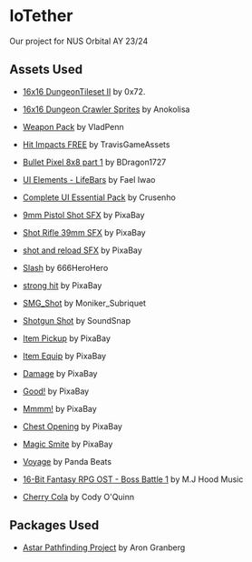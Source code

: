 # IoTether
Our project for NUS Orbital AY 23/24

## Assets Used
- [16x16 DungeonTileset II](https://0x72.itch.io/dungeontileset-ii) by 0x72.
- [16x16 Dungeon Crawler Sprites](https://anokolisa.itch.io/dungeon-crawler-pixel-art-asset-pack) by Anokolisa

- [Weapon Pack](https://vladpenn.itch.io/weapon) by VladPenn
- [Hit Impacts FREE](https://assetstore.unity.com/packages/vfx/particles/hit-impact-effects-free-218385) by TravisGameAssets
- [Bullet Pixel 8x8 part 1](https://bdragon1727.itch.io/bullet-pixel-8x8-part-1) by BDragon1727

- [UI Elements - LifeBars](https://pixel-iwart.itch.io/ui-elements-lifebars) by Fael Iwao
- [Complete UI Essential Pack](https://crusenho.itch.io/complete-ui-essential-pack) by Crusenho

- [9mm Pistol Shot SFX](https://pixabay.com/sound-effects/9mm-pistol-shot-6349/) by PixaBay
- [Shot Rifle 39mm SFX](https://pixabay.com/sound-effects/shot-rifle-39-mm-37542/) by PixaBay
- [shot and reload SFX](https://pixabay.com/sound-effects/shot-and-reload-6158/) by PixaBay
- [Slash](https://pixabay.com/sound-effects/slash-21834/) by 666HeroHero
- [strong hit](https://pixabay.com/sound-effects/strong-hit-36455/) by PixaBay
- [SMG_Shot](https://pixabay.com/sound-effects/gunshot-smg-shot-1-203471/) by Moniker_Subriquet
- [Shotgun Shot](https://www.soundsnap.com/remington_870_pump_action_shotgun_firing_a_single_shot_and_pumping_01_wav_0) by SoundSnap
- [Item Pickup](https://pixabay.com/sound-effects/item-pick-up-38258/) by PixaBay
- [Item Equip](https://pixabay.com/sound-effects/item-equip-6904/) by PixaBay
- [Damage](https://pixabay.com/sound-effects/damage-40114/) by PixaBay
- [Good!](https://pixabay.com/sound-effects/good-6081/) by PixaBay
- [Mmmm!](https://pixabay.com/sound-effects/mmmm-102363/) by PixaBay
- [Chest Opening](https://pixabay.com/sound-effects/chest-opening-87569/) by PixaBay
- [Magic Smite](https://pixabay.com/sound-effects/magic-smite-6012/) by PixaBay
- [Voyage](https://www.youtube.com/watch?v=qqaChAqCJiU) by Panda Beats
- [16-Bit Fantasy RPG OST - Boss Battle 1](https://trombonistmjhood.wixsite.com/mjhood) by M.J Hood Music
- [Cherry Cola](https://www.youtube.com/watch?v=I380eM9YSms) by Cody O'Quinn



## Packages Used
- [Astar Pathfinding Project](https://arongranberg.com/astar/) by Aron Granberg
